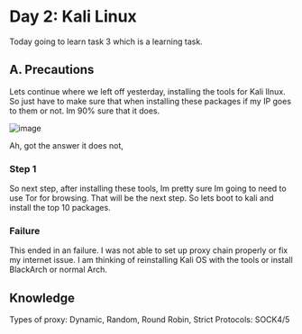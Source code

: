 # Day 2: Kali Linux
Today going to learn task 3 which is a learning task.
## A. Precautions

Lets continue where we left off yesterday, installing the tools for Kali lInux.
So just have to make sure that when installing these packages if my IP goes to them or not. Im 90% sure that it does. 

![image](https://github.com/jerrinmg/30day/assets/166682032/260fcf3e-b787-4127-b954-2f0e74aa50f0)

Ah, got the answer it does not, 
### Step 1 
So next step, after installing these tools, Im pretty sure Im going to need to use Tor for browsing. That will be the next step. So lets boot to kali and install the top 10 packages.
### Failure
This ended in an failure. I was not able to set up proxy chain properly or fix my internet issue. I am thinking of reinstalling Kali OS with the tools or install BlackArch or normal Arch.

## Knowledge
Types of proxy: Dynamic, Random, Round Robin, Strict
Protocols: SOCK4/5 
